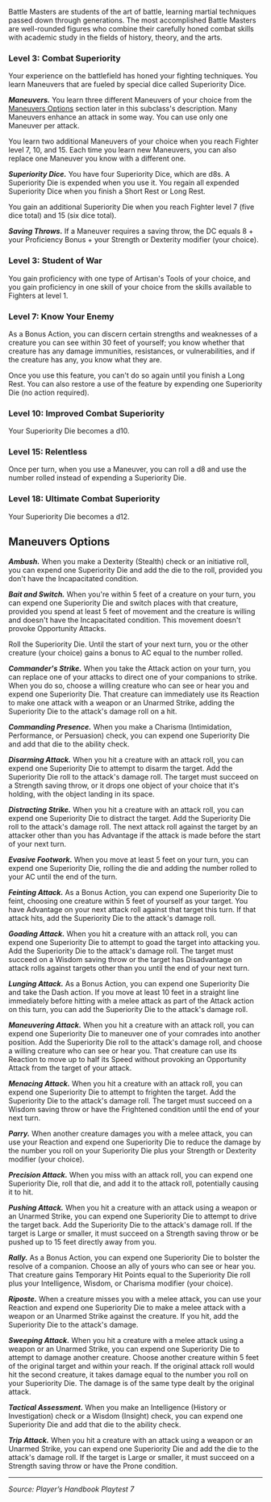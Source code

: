 Battle Masters are students of the art of battle, learning martial techniques passed down through generations. The most accomplished Battle Masters are well-rounded figures who combine their carefully honed combat skills with academic study in the fields of history, theory, and the arts.

### Level 3: Combat Superiority

Your experience on the battlefield has honed your fighting techniques. You learn Maneuvers that are fueled by special dice called Superiority Dice.

***Maneuvers.*** You learn three different Maneuvers of your choice from the [Maneuvers Options](#maneuvers-options) section later in this subclass's description. Many Maneuvers enhance an attack in some way. You can use only one Maneuver per attack.

You learn two additional Maneuvers of your choice when you reach Fighter level 7, 10, and 15. Each time you learn new Maneuvers, you can also replace one Maneuver you know with a different one.

***Superiority Dice.*** You have four Superiority Dice, which are d8s. A Superiority Die is expended when you use it. You regain all expended Superiority Dice when you finish a Short Rest or Long Rest.

You gain an additional Superiority Die when you reach Fighter level 7 (five dice total) and 15 (six dice total).

***Saving Throws.*** If a Maneuver requires a saving throw, the DC equals 8 + your Proficiency Bonus + your Strength or Dexterity modifier (your choice).

### Level 3: Student of War

You gain proficiency with one type of Artisan's Tools of your choice, and you gain proficiency in one skill of your choice from the skills available to Fighters at level 1.

### Level 7: Know Your Enemy

As a Bonus Action, you can discern certain strengths and weaknesses of a creature you can see within 30 feet of yourself; you know whether that creature has any damage immunities, resistances, or vulnerabilities, and if the creature has any, you know what they are.

Once you use this feature, you can't do so again until you finish a Long Rest. You can also restore a use of the feature by expending one Superiority Die (no action required).

### Level 10: Improved Combat Superiority

Your Superiority Die becomes a d10.

### Level 15: Relentless

Once per turn, when you use a Maneuver, you can roll a d8 and use the number rolled instead of expending a Superiority Die.

### Level 18: Ultimate Combat Superiority

Your Superiority Die becomes a d12.

## Maneuvers Options

***Ambush.*** When you make a Dexterity (Stealth) check or an initiative roll, you can expend one Superiority Die and add the die to the roll, provided you don't have the Incapacitated condition.

***Bait and Switch.*** When you're within 5 feet of a creature on your turn, you can expend one Superiority Die and switch places with that creature, provided you spend at least 5 feet of movement and the creature is willing and doesn't have the Incapacitated condition. This movement doesn't provoke Opportunity Attacks.

Roll the Superiority Die. Until the start of your next turn, you or the other creature (your choice) gains a bonus to AC equal to the number rolled.

***Commander's Strike.*** When you take the Attack action on your turn, you can replace one of your attacks to direct one of your companions to strike. When you do so, choose a willing creature who can see or hear you and expend one Superiority Die. That creature can immediately use its Reaction to make one attack with a weapon or an Unarmed Strike, adding the Superiority Die to the attack's damage roll on a hit.

***Commanding Presence.*** When you make a Charisma (Intimidation, Performance, or Persuasion) check, you can expend one Superiority Die and add that die to the ability check.

***Disarming Attack.*** When you hit a creature with an attack roll, you can expend one Superiority Die to attempt to disarm the target. Add the Superiority Die roll to the attack's damage roll. The target must succeed on a Strength saving throw, or it drops one object of your choice that it's holding, with the object landing in its space.

***Distracting Strike.*** When you hit a creature with an attack roll, you can expend one Superiority Die to distract the target. Add the Superiority Die roll to the attack's damage roll. The next attack roll against the target by an attacker other than you has Advantage if the attack is made before the start of your next turn.

***Evasive Footwork.*** When you move at least 5 feet on your turn, you can expend one Superiority Die, rolling the die and adding the number rolled to your AC until the end of the turn.

***Feinting Attack.*** As a Bonus Action, you can expend one Superiority Die to feint, choosing one creature within 5 feet of yourself as your target. You have Advantage on your next attack roll against that target this turn. If that attack hits, add the Superiority Die to the attack's damage roll.

***Goading Attack.*** When you hit a creature with an attack roll, you can expend one Superiority Die to attempt to goad the target into attacking you. Add the Superiority Die to the attack's damage roll. The target must succeed on a Wisdom saving throw or the target has Disadvantage on attack rolls against targets other than you until the end of your next turn.

***Lunging Attack.*** As a Bonus Action, you can expend one Superiority Die and take the Dash action. If you move at least 10 feet in a straight line immediately before hitting with a melee attack as part of the Attack action on this turn, you can add the Superiority Die to the attack's damage roll.

***Maneuvering Attack.*** When you hit a creature with an attack roll, you can expend one Superiority Die to maneuver one of your comrades into another position. Add the Superiority Die roll to the attack's damage roll, and choose a willing creature who can see or hear you. That creature can use its Reaction to move up to half its Speed without provoking an Opportunity Attack from the target of your attack.

***Menacing Attack.*** When you hit a creature with an attack roll, you can expend one Superiority Die to attempt to frighten the target. Add the Superiority Die to the attack's damage roll. The target must succeed on a Wisdom saving throw or have the Frightened condition until the end of your next turn.

***Parry.*** When another creature damages you with a melee attack, you can use your Reaction and expend one Superiority Die to reduce the damage by the number you roll on your Superiority Die plus your Strength or Dexterity modifier (your choice).

***Precision Attack.*** When you miss with an attack roll, you can expend one Superiority Die, roll that die, and add it to the attack roll, potentially causing it to hit.

***Pushing Attack.*** When you hit a creature with an attack using a weapon or an Unarmed Strike, you can expend one Superiority Die to attempt to drive the target back. Add the Superiority Die to the attack's damage roll. If the target is Large or smaller, it must succeed on a Strength saving throw or be pushed up to 15 feet directly away from you.

***Rally.*** As a Bonus Action, you can expend one Superiority Die to bolster the resolve of a companion. Choose an ally of yours who can see or hear you. That creature gains Temporary Hit Points equal to the Superiority Die roll plus your Intelligence, Wisdom, or Charisma modifier (your choice).

***Riposte.*** When a creature misses you with a melee attack, you can use your Reaction and expend one Superiority Die to make a melee attack with a weapon or an Unarmed Strike against the creature. If you hit, add the Superiority Die to the attack's damage.

***Sweeping Attack.*** When you hit a creature with a melee attack using a weapon or an Unarmed Strike, you can expend one Superiority Die to attempt to damage another creature. Choose another creature within 5 feet of the original target and within your reach. If the original attack roll would hit the second creature, it takes damage equal to the number you roll on your Superiority Die. The damage is of the same type dealt by the original attack.

***Tactical Assessment.*** When you make an Intelligence (History or Investigation) check or a Wisdom (Insight) check, you can expend one Superiority Die and add that die to the ability check.

***Trip Attack.*** When you hit a creature with an attack using a weapon or an Unarmed Strike, you can expend one Superiority Die and add the die to the attack's damage roll. If the target is Large or smaller, it must succeed on a Strength saving throw or have the Prone condition.

----

_Source: Player’s Handbook Playtest 7_
